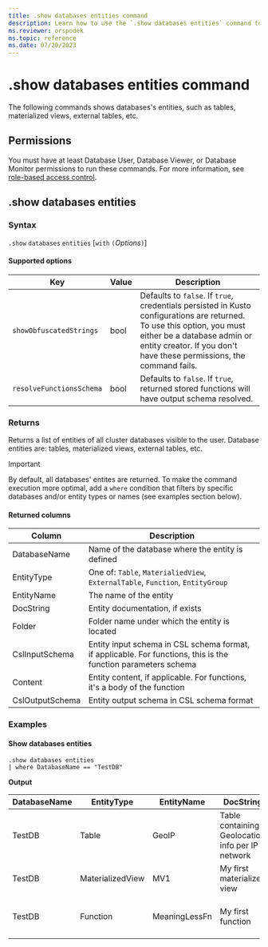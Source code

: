 ```yaml
---
title: .show databases entities command
description: Learn how to use the `.show databases entities` command to show databases' entities.
ms.reviewer: orspodek
ms.topic: reference
ms.date: 07/20/2023
---
```

# .show databases entities command

The following commands shows databases's entities, such as tables, materialized views, external tables, etc.

## Permissions

You must have at least Database User, Database Viewer, or Database Monitor permissions to run these commands. For more information, see [role-based access control](access-control/role-based-access-control.md).

## .show databases entities

### Syntax

`.show` `databases` `entities` [`with` `(`*Options*`)`]

#### Supported options

|Key|Value|Description|
|--|--|--|
|`showObfuscatedStrings`| bool | Defaults to `false`. If `true`, credentials persisted in Kusto configurations are returned. To use this option, you must either be a database admin or entity creator. If you don't have these permissions, the command fails.|
|`resolveFunctionsSchema`| bool | Defaults to `false`. If `true`, returned stored functions will have output schema resolved.|

### Returns

Returns a list of entities of all cluster databases visible to the user. Database entities are: tables, materialized views, external tables, etc.

> [!IMPORTANT]
> By default, all databases' entites are returned. To make the command execution more optimal, add a `where` condition that filters by specific databases and/or entity types or names (see examples section below).

#### Returned columns

|Column|Description|
|--|--|
|DatabaseName|Name of the database where the entity is defined|
|EntityType|One of: `Table`, `MaterialiedView`, `ExternalTable`, `Function`, `EntityGroup`|
|EntityName|The name of the entity|
|DocString|Entity documentation, if exists|
|Folder|Folder name under which the entity is located|
|CslInputSchema|Entity input schema in CSL schema format, if applicable. For functions, this is the function parameters schema|
|Content|Entity content, if applicable. For functions, it's a body of the function|
|CslOutputSchema|Entity output schema in CSL schema format|

### Examples

#### Show databases entities

```kusto
.show databases entities
| where DatabaseName == "TestDB"
```

**Output**

|DatabaseName|EntityType|EntityName|DocString|Folder|CslInputSchema|Content|CslOutputSchema|
|---|---|---|---|---|---|---|---|
|TestDB|Table|GeoIP|Table containing Geolocation info per IP network|My tables|||['network']:string, locale_code:string, continent_code:string, continent_name:string, country_iso_code:string,country_name:string|
|TestDB|MaterializedView|MV1|My first materialized view||||a:long, b:string, c:long|
|TestDB|Function|MeaningLessFn|My first function|Functions|(T:(s:string,a:long,b:long), k:long)|{T \| extend substring(s, a, b) \| take k}||
